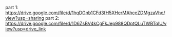 part 1:
https://drive.google.com/file/d/1hqDGnb1CFd3fH5XHerMAhceZDMgzaVho/view?usp=sharing
part 2:
https://drive.google.com/file/d/1D6ZsBV4kCgFkJep988QDptQLuTWBTqIU/view?usp=drive_link